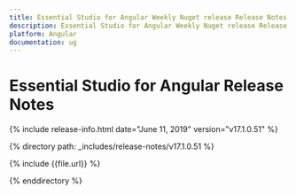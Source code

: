 ```yaml
---
title: Essential Studio for Angular Weekly Nuget release Release Notes  
description: Essential Studio for Angular Weekly Nuget release Release Notes  
platform: Angular
documentation: ug
---
```


# Essential Studio for Angular  Release Notes  

{% include release-info.html date="June 11, 2019"  version="v17.1.0.51" %} 


{% directory path: _includes/release-notes/v17.1.0.51 %}

{% include {{file.url}} %}

{% enddirectory %}